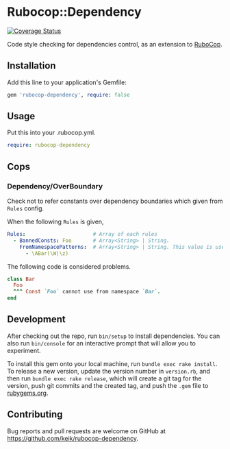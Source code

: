 # Rubocop::Dependency

[![Coverage Status](https://coveralls.io/repos/github/keik/rubocop-dependency/badge.svg?branch=circleci)](https://coveralls.io/github/keik/rubocop-dependency?branch=circleci)

Code style checking for dependencies control, as an extension to [RuboCop](https://github.com/rubocop/rubocop).

## Installation

Add this line to your application's Gemfile:

```ruby
gem 'rubocop-dependency', require: false
```

## Usage

Put this into your .rubocop.yml.

```yaml
require: rubocop-dependency
```

## Cops

### Dependency/OverBoundary

Check not to refer constants over dependency boundaries which given from `Rules` config.

When the following `Rules` is given,

```yaml
Rules:                      # Array of each rules
  - BannedConsts: Foo       # Array<String> | String.
    FromNamespacePatterns:  # Array<String> | String. This value is used as Regexp pattern.
      - \ABar(\W|\z)
```

The following code is considered problems.

```ruby
class Bar
  Foo
  ^^^ Const `Foo` cannot use from namespace `Bar`.
end
```

## Development

After checking out the repo, run `bin/setup` to install dependencies. You can also run `bin/console` for an interactive prompt that will allow you to experiment.

To install this gem onto your local machine, run `bundle exec rake install`. To release a new version, update the version number in `version.rb`, and then run `bundle exec rake release`, which will create a git tag for the version, push git commits and the created tag, and push the `.gem` file to [rubygems.org](https://rubygems.org).

## Contributing

Bug reports and pull requests are welcome on GitHub at https://github.com/keik/rubocop-dependency.
